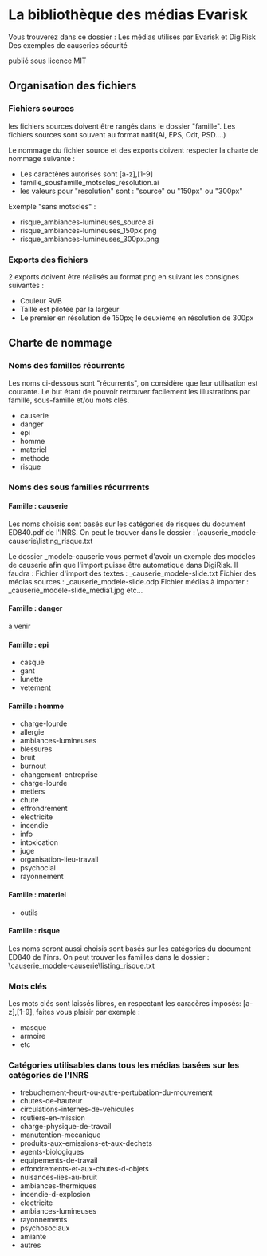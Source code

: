 # La bibliothèque des médias Evarisk
Vous trouverez dans ce dossier :
Les médias utilisés par Evarisk et DigiRisk
Des exemples de causeries sécurité

publié sous licence MIT

##  Organisation des fichiers

### Fichiers sources

les fichiers sources doivent être rangés dans le dossier "famille". Les fichiers sources sont souvent au format natif(Ai, EPS, Odt, PSD....)

Le nommage du fichier source et des exports doivent respecter la charte de nommage suivante :
* Les caractères autorisés sont [a-z],[1-9]
* famille_sousfamille_motscles_resolution.ai
* les valeurs pour "resolution" sont : "source" ou "150px" ou "300px"

Exemple "sans motscles" :
* risque_ambiances-lumineuses_source.ai
* risque_ambiances-lumineuses_150px.png
* risque_ambiances-lumineuses_300px.png

### Exports des fichiers
2 exports doivent être réalisés au format png en suivant les consignes suivantes : 
* Couleur RVB 
* Taille est pilotée par la largeur
* Le premier en résolution de 150px; le deuxième en résolution de 300px

## Charte de nommage
### Noms des familles récurrents
Les noms ci-dessous sont "récurrents", on considère que leur utilisation est courante. Le but étant de pouvoir retrouver facilement les illustrations par famille, sous-famille et/ou mots clés.

* causerie
* danger
* epi
* homme
* materiel
* methode 
* risque

### Noms des sous familles récurrrents

#### Famille : causerie
Les noms choisis sont basés sur les catégories de risques du document ED840.pdf de l'INRS. On peut le trouver dans le dossier : \causerie\_modele-causerie\listing_risque.txt

Le dossier _modele-causerie vous permet d'avoir un exemple des modeles de causerie afin que l'import puisse être automatique dans DigiRisk. Il faudra :
Fichier d'import des textes : _causerie_modele-slide.txt
Fichier des médias sources : _causerie_modele-slide.odp
Fichier médias à importer : _causerie_modele-slide_media1.jpg etc...


#### Famille : danger
à venir

#### Famille : epi

* casque
* gant
* lunette
* vetement

#### Famille : homme

* charge-lourde
* allergie
* ambiances-lumineuses
* blessures
* bruit
* burnout
* changement-entreprise
* charge-lourde
* metiers
* chute
* effrondrement
* electricite
* incendie
* info
* intoxication
* juge
* organisation-lieu-travail
* psychocial
* rayonnement

#### Famille : materiel

* outils

#### Famille : risque
Les noms seront aussi choisis sont basés sur les catégories du document ED840 de l'inrs.
On peut trouver les familles dans le dossier : \causerie\_modele-causerie\listing_risque.txt

### Mots clés

Les mots clés sont laissés libres, en respectant les caracères imposés: [a-z],[1-9], faites vous plaisir par exemple :

* masque
* armoire
* etc

### Catégories utilisables dans tous les médias basées sur les catégories de l'INRS

* trebuchement-heurt-ou-autre-pertubation-du-mouvement
* chutes-de-hauteur
* circulations-internes-de-vehicules
* routiers-en-mission
* charge-physique-de-travail
* manutention-mecanique
* produits-aux-emissions-et-aux-dechets
* agents-biologiques
* equipements-de-travail
* effondrements-et-aux-chutes-d-objets
* nuisances-lies-au-bruit
* ambiances-thermiques
* incendie-d-explosion
* electricite
* ambiances-lumineuses
* rayonnements
* psychosociaux
* amiante
* autres
